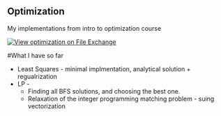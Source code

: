 ## Optimization
My implementations from intro to optimization course

[![View optimization on File Exchange](https://www.mathworks.com/matlabcentral/images/matlab-file-exchange.svg)](https://www.mathworks.com/matlabcentral/fileexchange/75090-optimization)

#What I have so far
- Least Squares - minimal implmentation, analytical solution + regualrization
- LP - 
  - Finding all BFS solutions, and choosing the best one.
  - Relaxation of the integer programming matching problem - suing vectorization
